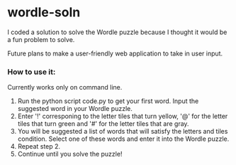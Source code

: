 # wordle-soln

I coded a solution to solve the Wordle puzzle because I thought it would be a fun problem to solve. 

Future plans to make a user-friendly web application to take in user input.

<h3>How to use it: </h3>

Currently works only on command line. 

1. Run the python script code.py to get your first word. Input the suggested word in your Wordle puzzle. 
2. Enter '!' corresponing to the letter tiles that turn yellow, '@' for the letter tiles that turn green and '#' for the letter tiles that are gray. 
3. You will be suggested a list of words that will satisfy the letters and tiles condition. Select one of these words and enter it into the Wordle puzzle. 
4. Repeat step 2.
5. Continue until you solve the puzzle!
